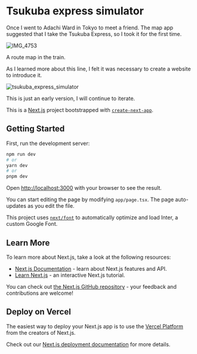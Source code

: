 # Tsukuba express simulator
Once I went to Adachi Ward in Tokyo to meet a friend. The map app suggested that I take the Tsukuba Express, so I took it for the first time.

![IMG_4753](https://github.com/tkdnbb/tsukuba-next-web/assets/61271172/d3e69a6b-ad08-4055-a065-715a42ada8d3)

A route map in the train.

As I learned more about this line, I felt it was necessary to create a website to introduce it.

![tsukuba_express_simulator](https://github.com/tkdnbb/tsukuba-next-web/assets/61271172/35122515-8e75-480f-8973-62b677a8150e)

This is just an early version, I will continue to iterate.

This is a [Next.js](https://nextjs.org/) project bootstrapped with [`create-next-app`](https://github.com/vercel/next.js/tree/canary/packages/create-next-app).

## Getting Started

First, run the development server:

```bash
npm run dev
# or
yarn dev
# or
pnpm dev
```

Open [http://localhost:3000](http://localhost:3000) with your browser to see the result.

You can start editing the page by modifying `app/page.tsx`. The page auto-updates as you edit the file.

This project uses [`next/font`](https://nextjs.org/docs/basic-features/font-optimization) to automatically optimize and load Inter, a custom Google Font.

## Learn More

To learn more about Next.js, take a look at the following resources:

- [Next.js Documentation](https://nextjs.org/docs) - learn about Next.js features and API.
- [Learn Next.js](https://nextjs.org/learn) - an interactive Next.js tutorial.

You can check out [the Next.js GitHub repository](https://github.com/vercel/next.js/) - your feedback and contributions are welcome!

## Deploy on Vercel

The easiest way to deploy your Next.js app is to use the [Vercel Platform](https://vercel.com/new?utm_medium=default-template&filter=next.js&utm_source=create-next-app&utm_campaign=create-next-app-readme) from the creators of Next.js.

Check out our [Next.js deployment documentation](https://nextjs.org/docs/deployment) for more details.
